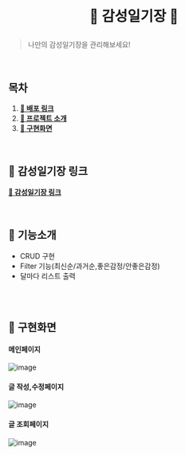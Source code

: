<h1><p align="center">📮 감성일기장 📮<p></h1>

> 나만의 감성일기장을 관리해보세요!

<br />

## 목차

1. [**📕 배포 링크**](#1)
2. [**📗 프로젝트 소개**](#2)
3. [**📘 구현화면**](#3)

<br />

<div id="1"></div>

## 📕 감성일기장 링크

[**🔗 감성일기장 링크**](https://aocl333-react-project.web.app/)

<br />

<div id="2"></div>

## 📗 기능소개

- CRUD 구현
- Filter 기능(최신순/과거순,좋은감정/안좋은감정)
- 달마다 리스트 출력


<br />

<div id="3"></div>

<br>

## 📙 구현화면

#### 메인페이지
![image](https://user-images.githubusercontent.com/56382506/188686208-2fa34ba6-c506-4381-b0e9-f205fd371d9c.png)

#### 글 작성,수정페이지
![image](https://user-images.githubusercontent.com/56382506/188686298-2a4f6e69-e5b3-48f5-a77e-a17eb9194b2d.png)

#### 글 조회페이지
![image](https://user-images.githubusercontent.com/56382506/188686162-cd96181d-fd69-469e-b569-4222f86de080.png)

